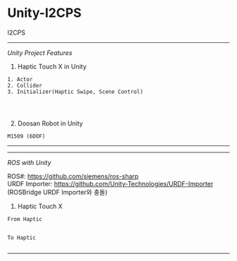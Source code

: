 # Unity-I2CPS
I2CPS 

--------------------------
*Unity Project Features*

1. Haptic Touch X in Unity
```
1. Actor
2. Collider
3. Initializer(Haptic Swipe, Scene Control)




```

2. Doosan Robot in Unity
```
M1509 (6DOF)

```


--------------------------

--------------------------
*ROS with Unity*

ROS#: https://github.com/siemens/ros-sharp   
URDF Importer: https://github.com/Unity-Technologies/URDF-Importer (ROSBridge URDF Importer와 충돌)   

1. Haptic Touch X
```
From Haptic


To Haptic

```

```

```

--------------------------

